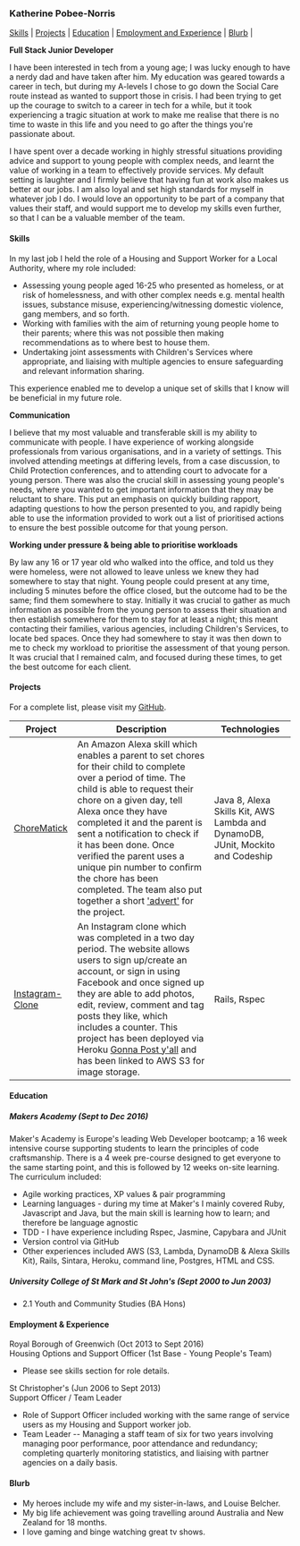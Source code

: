 ### Katherine Pobee-Norris

[Skills](#skills) | [Projects](#projects) | [Education](#education) | [Employment and Experience](#employment-and-experience) | [Blurb](#blurb) |

**Full Stack Junior Developer**

I have been interested in tech from a young age; I was lucky enough to have a nerdy dad and have taken after him.  My education was geared towards a career in tech, but during my A-levels I chose to go down the Social Care route instead as wanted to support those in crisis.  I had been trying to get up the courage to switch to a career in tech for a while, but it took experiencing a tragic situation at work to make me realise that there is no time to waste in this life and you need to go after the things you're passionate about.

I have spent over a decade working in highly stressful situations providing advice and support to young people with complex needs, and learnt the value of working in a team to effectively provide services.  My default setting is laughter and I firmly believe that having fun at work also makes us better at our jobs.  I am also loyal and set high standards for myself in whatever job I do.  I would love an opportunity to be part of a company that values their staff, and would support me to develop my skills even further, so that I can be a valuable member of the team.

#### Skills

In my last job I held the role of a Housing and Support Worker for a Local Authority, where my role included:

- Assessing young people aged 16-25 who presented as homeless, or at risk of homelessness, and with other complex needs e.g. mental health issues, substance misuse, experiencing/witnessing domestic violence, gang members, and so forth.  
- Working with families with the aim of returning young people home to their parents; where this was not possible then making recommendations as to where best to house them.
- Undertaking joint assessments with Children's Services where appropriate, and liaising with multiple agencies to ensure safeguarding and relevant information sharing.

This experience enabled me to develop a unique set of skills that I know will be beneficial in my future role.   

**Communication**

I believe that my most valuable and transferable skill is my ability to communicate with people.  I have experience of working alongside professionals from various organisations, and in a variety of settings.  This involved attending meetings at differing levels, from a case discussion, to Child Protection conferences, and to attending court to advocate for a young person.  There was also the crucial skill in assessing young people's needs, where you wanted to get important information that they may be reluctant to share.  This put an emphasis on quickly building rapport, adapting questions to how the person presented to you, and rapidly being able to use the information provided to work out a list of prioritised actions to ensure the best possible outcome for that young person.  

**Working under pressure & being able to prioritise workloads**

By law any 16 or 17 year old who walked into the office, and told us they were homeless, were not allowed to leave unless we knew they had somewhere to stay that night.  Young people could present at any time, including 5 minutes before the office closed, but the outcome had to be the same; find them somewhere to stay.  Initially it was crucial to gather as much information as possible from the young person to assess their situation and then establish somewhere for them to stay for at least a night; this meant contacting their families, various agencies, including Children's Services, to locate bed spaces.  Once they had somewhere to stay it was then down to me to check my workload to prioritise the assessment of that young person.  It was crucial that I remained calm, and focused during these times, to get the best outcome for each client.    

#### Projects

For a complete list, please visit my [GitHub](https://github.com/KPobeeNorris?tab=repositories).

| Project   | Description | Technologies |
|---        |---         |---           |
| [ChoreMatick](https://github.com/ChoreMatick) | An Amazon Alexa skill which enables a parent to set chores for their child to complete over a period of time.  The child is able to request their chore on a given day, tell Alexa once they have completed it and the parent is sent a notification to check if it has been done.  Once verified the parent uses a unique pin number to confirm the chore has been completed. The team also put together a short ['advert'](https://www.youtube.com/watch?v=jK6xQBi9nB4) for the project. | Java 8, Alexa Skills Kit, AWS Lambda and DynamoDB, JUnit, Mockito and Codeship |
|[Instagram-Clone](https://github.com/KPobeeNorris/instagram-challenge)| An Instagram clone which was completed in a two day period.  The website allows users to sign up/create an account, or sign in using Facebook and once signed up they are able to add photos, edit, review, comment and tag posts they like, which includes a counter.  This project has been deployed via Heroku [Gonna Post y'all](https://gonna-post-yall.herokuapp.com/posts) and has been linked to AWS S3 for image storage. | Rails, Rspec|

#### Education

##### Makers Academy (Sept to Dec 2016)

Maker's Academy is Europe's leading Web Developer bootcamp; a 16 week intensive course supporting students to learn the principles of code craftsmanship.  There is a 4 week pre-course designed to get everyone to the same starting point, and this is followed by 12 weeks on-site learning.  The curriculum included:

- Agile working practices, XP values & pair programming
- Learning languages - during my time at Maker's I mainly covered Ruby, Javascript and Java, but the main skill is learning how to learn; and therefore be language agnostic
- TDD - I have experience including Rspec, Jasmine, Capybara and JUnit
- Version control via GitHub
- Other experiences included AWS (S3, Lambda, DynamoDB & Alexa Skills Kit), Rails, Sintara, Heroku, command line, Postgres, HTML and CSS.

##### University College of St Mark and St John's (Sept 2000 to Jun 2003)

- 2.1 Youth and Community Studies (BA Hons)

#### Employment & Experience

Royal Borough of Greenwich (Oct 2013 to Sept 2016)    
Housing Options and Support Officer (1st Base - Young People's Team)
- Please see skills section for role details.

St Christopher's (Jun 2006 to Sept 2013)   
Support Officer / Team Leader
- Role of Support Officer included working with the same range of service users as my Housing and Support worker job.
- Team Leader -- Managing a staff team of six for two years involving managing poor performance, poor attendance and redundancy; completing quarterly monitoring statistics, and liaising with partner agencies on a daily basis.

#### Blurb
- My heroes include my wife and my sister-in-laws, and Louise Belcher.
- My big life achievement was going travelling around Australia and New Zealand for 18 months.
- I love gaming and binge watching great tv shows.
